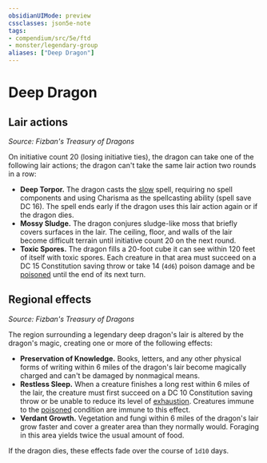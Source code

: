 ```yaml
---
obsidianUIMode: preview
cssclasses: json5e-note
tags:
- compendium/src/5e/ftd
- monster/legendary-group
aliases: ["Deep Dragon"]
---
```

# Deep Dragon

## Lair actions
_Source: Fizban's Treasury of Dragons_

On initiative count 20 (losing initiative ties), the dragon can take one of the following lair actions; the dragon can't take the same lair action two rounds in a row:

- **Deep Torpor.** The dragon casts the [slow](/Systems/5e/spells/slow.md) spell, requiring no spell components and using Charisma as the spellcasting ability (spell save DC 16). The spell ends early if the dragon uses this lair action again or if the dragon dies.  
- **Mossy Sludge.** The dragon conjures sludge-like moss that briefly covers surfaces in the lair. The ceiling, floor, and walls of the lair become difficult terrain until initiative count 20 on the next round.  
- **Toxic Spores.** The dragon fills a 20-foot cube it can see within 120 feet of itself with toxic spores. Each creature in that area must succeed on a DC 15 Constitution saving throw or take 14 (`4d6`) poison damage and be [poisoned](/Systems/5e/rules/conditions.md#poisoned) until the end of its next turn.  

## Regional effects
_Source: Fizban's Treasury of Dragons_

The region surrounding a legendary deep dragon's lair is altered by the dragon's magic, creating one or more of the following effects:

- **Preservation of Knowledge.** Books, letters, and any other physical forms of writing within 6 miles of the dragon's lair become magically charged and can't be damaged by nonmagical means.  
- **Restless Sleep.** When a creature finishes a long rest within 6 miles of the lair, the creature must first succeed on a DC 10 Constitution saving throw or be unable to reduce its level of [exhaustion](/Systems/5e/rules/conditions.md#exhaustion). Creatures immune to the [poisoned](/Systems/5e/rules/conditions.md#poisoned) condition are immune to this effect.  
- **Verdant Growth.** Vegetation and fungi within 6 miles of the dragon's lair grow faster and cover a greater area than they normally would. Foraging in this area yields twice the usual amount of food.  

If the dragon dies, these effects fade over the course of `1d10` days.
